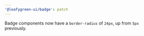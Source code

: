 ```yaml
---
'@leafygreen-ui/badge': patch
---
```


Badge components now have a `border-radius` of `24px`, up from `5px` previously.
